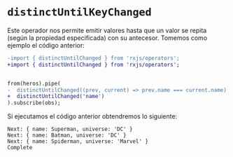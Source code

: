 # `distinctUntilKeyChanged`

Este operador nos permite emitir valores hasta que un valor se repita (según la propiedad especificada) con su antecesor. Tomemos como ejemplo el código anterior:

````diff
-import { distinctUntilChanged } from 'rxjs/operators';
+import { distinctUntilChanged } from 'rxjs/operators';


from(heros).pipe(
-  distinctUntilChanged((prev, current) => prev.name === current.name)
+  distinctUntilChanged('name')
).subscribe(obs);
````

Si ejecutamos el código anterior obtendremos lo siguiente:

````
Next: { name: Superman, universe: 'DC' }
Next: { name: Batman, universe: 'DC' }
Next: { name: Spiderman, universe: 'Marvel' }
Complete
````
